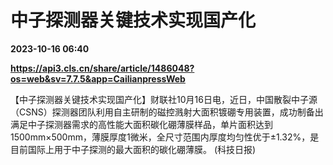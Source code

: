 # 中子探测器关键技术实现国产化

**2023-10-16 06:40**

**https://api3.cls.cn/share/article/1486048?os=web&sv=7.7.5&app=CailianpressWeb**

【中子探测器关键技术实现国产化】财联社10月16日电，近日，中国散裂中子源（CSNS）探测器团队利用自主研制的磁控溅射大面积镀硼专用装置，成功制备出满足中子探测器需求的高性能大面积碳化硼薄膜样品，单片面积达到1500mm×500mm，薄膜厚度1微米，全尺寸范围内厚度均匀性优于±1.32%，是目前国际上用于中子探测的最大面积的碳化硼薄膜。 (科技日报)